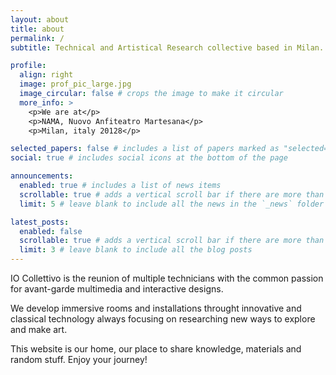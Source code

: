 ```yaml
---
layout: about
title: about
permalink: /
subtitle: Technical and Artistical Research collective based in Milan.

profile:
  align: right
  image: prof_pic_large.jpg
  image_circular: false # crops the image to make it circular
  more_info: >
    <p>We are at</p>
    <p>NAMA, Nuovo Anfiteatro Martesana</p>
    <p>Milan, italy 20128</p>

selected_papers: false # includes a list of papers marked as "selected={true}"
social: true # includes social icons at the bottom of the page

announcements:
  enabled: true # includes a list of news items
  scrollable: true # adds a vertical scroll bar if there are more than 3 news items
  limit: 5 # leave blank to include all the news in the `_news` folder

latest_posts:
  enabled: false
  scrollable: true # adds a vertical scroll bar if there are more than 3 new posts items
  limit: 3 # leave blank to include all the blog posts
---
```


IO Collettivo is the reunion of multiple technicians with the common passion for avant-garde multimedia and interactive designs.

We develop immersive rooms and installations throught innovative and classical technology always focusing on researching new ways to explore and make art.

This website is our home, our place to share knowledge, materials and random stuff. Enjoy your journey!
